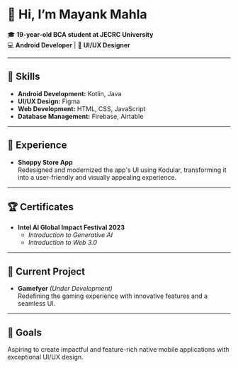 # 👋 Hi, I’m **Mayank Mahla**

🎓 **19-year-old BCA student at JECRC University**  
💻 **Android Developer** | 🎨 **UI/UX Designer**

---

## 🔧 Skills
- **Android Development:** Kotlin, Java  
- **UI/UX Design:** Figma  
- **Web Development:** HTML, CSS, JavaScript  
- **Database Management:** Firebase, Airtable  

---

  ## 💼 Experience
- **Shoppy Store App**  
  Redesigned and modernized the app's UI using Kodular, transforming it into a user-friendly and visually appealing experience.


---

## 🏆 Certificates
- **Intel AI Global Impact Festival 2023**  
  - *Introduction to Generative AI*  
  - *Introduction to Web 3.0*
---

## 🚀 Current Project
- **Gamefyer** *(Under Development)*  
  Redefining the gaming experience with innovative features and a seamless UI.

---

## 🎯 Goals
Aspiring to create impactful and feature-rich native mobile applications with exceptional UI/UX design.
